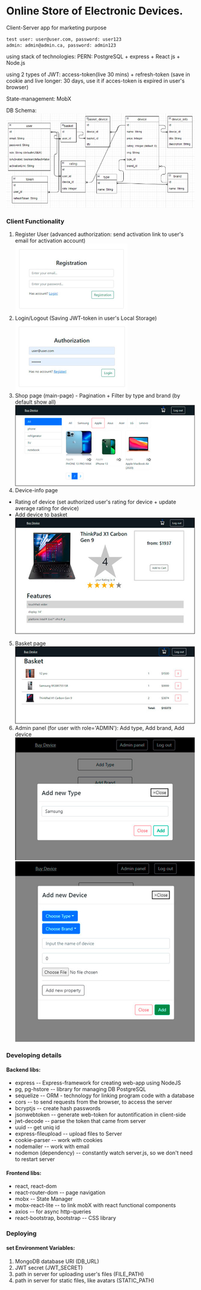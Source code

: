 # Online Store of Electronic Devices. 
Client-Server app for marketing purpose
```
test user: user@user.com, password: user123
admin: admin@admin.ca, password: admin123
```
using stack of technologies: PERN: PostgreSQL + express + React js + Node.js

using 2 types of JWT: access-token(live 30 mins) + refresh-token (save in cookie and live longer: 30 days, use it if acces-token is expired in user's browser)

State-management: MobX

DB Schema:<br>
![DB Schema](https://github.com/Lerik13/online-shop-devices/blob/main/DB_schema.jpg?raw=true "DB Schema")

### Client Functionality
1. Register User (advanced authorization: send activation link to user's email for activation account)
![Registration](https://github.com/Lerik13/online-shop-devices/blob/main/screenshots/0_register.jpg?raw=true "Registration")
2. Login/Logout (Saving JWT-token in user's Local Storage)<br>
![Authorization](https://github.com/Lerik13/online-shop-devices/blob/main/screenshots/0_login.jpg?raw=true "Authorization")
3. Shop page (main-page) - Pagination + Filter by type and brand (by default show all)<br>
![Catalog_devices](https://github.com/Lerik13/online-shop-devices/blob/main/screenshots/1_shop.jpg?raw=true "Catalog")
4. Device-info page 
  - Rating of device (set authorized user's rating for device + update average rating for device)
  - Add device to basket<br>
![Device_info](https://github.com/Lerik13/online-shop-devices/blob/main/screenshots/2_device.jpg?raw=true "Device")
5. Basket page<br>
![Basket](https://github.com/Lerik13/online-shop-devices/blob/main/screenshots/3_basket.jpg?raw=true "Basket")
6. Admin panel (for user with role='ADMIN'): Add type, Add brand, Add device<br>
![Admin2](https://github.com/Lerik13/online-shop-devices/blob/main/screenshots/5_admin.jpg?raw=true "Admin panel 2")
![Admin3](https://github.com/Lerik13/online-shop-devices/blob/main/screenshots/6_admin.jpg?raw=true "Admin panel 3")

### Developing details
#### Backend libs:
- express -- Express-framework for creating web-app using NodeJS
- pg, pg-hstore -- library for managing DB PostgreSQL
- sequelize -- ORM - technology for linking program code with a database
- cors -- to send requests from the browser, to access the server
- bcryptjs -- create hash passwords
- jsonwebtoken -- generate web-token for autontification in client-side
- jwt-decode -- parse the token that came from server
- uuid -- get uniq id
- express-fileupload -- upload files to Server
- cookie-parser -- work with cookies
- nodemailer -- work with email
- nodemon (dependency) -- constantly watch server.js, so we don't need to restart server

#### Frontend libs:
  - react, react-dom
  - react-router-dom -- page navigation
  - mobx -- State Manager
  - mobx-react-lite -- to link mobX with react functional components
  - axios -- for async http-queries
  - react-bootstrap, bootstrap -- CSS library

### Deploying
#### set Environment Variables:
1. MongoDB database URI (DB_URL)
2. JWT secret (JWT_SECRET)
3. path in server for uploading user's files (FILE_PATH)
4. path in server for static files, like avatars (STATIC_PATH)
